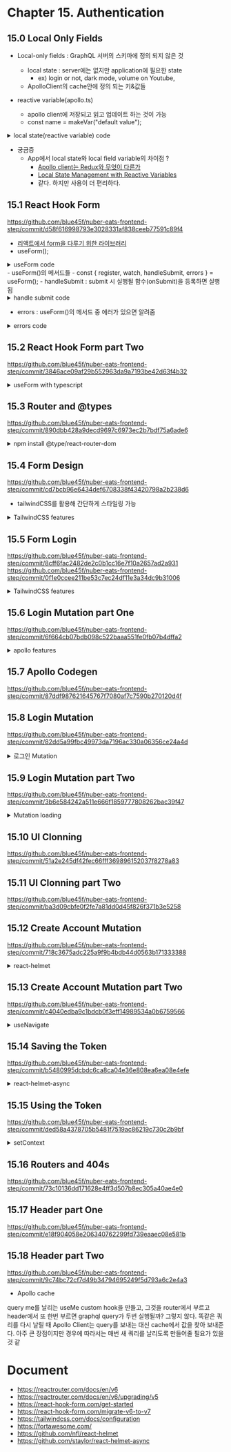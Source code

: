 # Chapter 15. Authentication

## 15.0 Local Only Fields

- Local-only fields : GraphQL 서버의 스키마에 정의 되지 않은 것

  - local state : server에는 없지만 application에 필요한 state
    - ex) login or not, dark mode, volume on Youtube,
  - ApolloClient의 cache안에 정의 되는 키&값들

- reactive variable(apollo.ts)
  - apollo client에 저장되고 읽고 업데이트 하는 것이 가능
  - const name = makeVar("default value");

<details>
  <summary>local state(reactive variable) code</summary>

```javascript
// apollo.ts
const token = localStorage.getItem(LOCALSTORAGE_TOKEN);
export const isLoggedInVar = makeVar(Boolean(token));
export const authToken = makeVar(token);

export const client = new ApolloClient({
  link: authLink.concat(httpLink),
  cache: new InMemoryCache({
    typePolicies: {
      Query: {
        fields: {
          // 여기에 선언된 것들이 local state
          isLoggedIn: {
            read() {
              return isLoggedInVar();
            },
          },
          token: {
            read() {
              return authToken();
            },
          },
        },
      },
    },
  }),
});
```

</details>

- 궁금증
  - App에서 local state와 local field variable의 차이점 ?
    - [Apollo client는 Redux와 무엇이 다른가](https://d2.naver.com/helloworld/4245995)
    - [Local State Management with Reactive Variables](https://www.apollographql.com/blog/apollo-client/caching/local-state-management-with-reactive-variables/)
    - 같다. 하지만 사용이 더 편리하다.


## 15.1 React Hook Form
https://github.com/blue45f/nuber-eats-frontend-step/commit/d58f616998793e3028331af838ceeb77591c89f4

- [리액트에서 form을 다루기 위한 라이브러리](https://react-hook-form.com/)
- useForm();
<details>
  <summary>useForm code</summary>

```javascript
export const LoggedOutRouter = () => {
  const { register, watch } = useForm(); // useForm()의 사용 방법
  console.log(watch()); // register가 등록된 form에 입력되는 값을 실시간으로 확인
  return (
    <div>
      <form>
        <input
          ref={register} // 사용할 form에 register를 붙이면 됨
          name="email" // name도 필수
          required
          placeholder="email"
        >
      </form>
    </div>
  )
}
```

</details>
- useForm()의 메서드들
  - const { register, watch, handleSubmit, errors } = useForm();
  - handleSubmit : submit 시 실행될 함수(onSubmit)을 등록하면 실행됨

<details>
  <summary>handle submit code</summary>

```javascript
export const CreateAccount = () => {
  const { register, handleSubmit } = useForm();
  const onSubmit = () => {
    console.log('how to use handleSubmit');
  };
  return (
    <form onSubmit={handleSubmit(onSubmit)}>
      <input ref={register} name="email" /> // register를 ref에 등록 + name 설정
      하면 useForm() 사용 준비 완료
    </form>
  );
};
```

</details>

- errors : useForm()의 메서드 중 에러가 있으면 알려줌

<details>
<summary>errors code</summary>

```javascript
<input
  ref={register({
    required: 'Email is required',
    pattern: {
      value: EMAIL_REGEX,
      message: 'Please enter a valid email',
    },
  })}
  required
  name="email"
  placeholder="Email"
  className="input"
/>;
{
  errors.email?.message && <FormError errorMessage={errors.email?.message} />;
}
```
</details>

## 15.2 React Hook Form part Two
https://github.com/blue45f/nuber-eats-frontend-step/commit/3846ace09af29b552963da9a7193be42d63f4b32

<details>
<summary>useForm with typescript</summary>

```typescript
interface ILoginForm {
  email: string;
  password: string;
}
const { register, error } = useForm<ILoginForm>(); // <ILoginForm>을 typescript형식에 맞게 useForm()에 추가함
// 이후 typescript가 자동완성 기능을 실행
// error.email?.message // error. 이후 자동완성 사용 가능
```

</details>

## 15.3 Router and @types
https://github.com/blue45f/nuber-eats-frontend-step/commit/890dbb428a9decd9697c6973ec2b7bdf75a6ade6
  
<details>
<summary>npm install @type/react-router-dom</summary>

react-router-dom은 javascript 버전인데
typescript는 알아 듣질 못 함

1. @type 버전이 있길 기도
   구글 : definitely typed => The repository for high queality Typescript type definitions.

npm install @type/react-router-dom

2. @type 버전이 없을 경우엔 type definition을 하고 사용가능하지만 typescript의 보호기능 등은 사용 불가능
</details>


## 15.4 Form Design
https://github.com/blue45f/nuber-eats-frontend-step/commit/cd7bcb96e6434def6708338f43420798a2b238d6

- tailwindCSS를 활용해 간단하게 스타일링 가능

<details>
  <summary>TailwindCSS features</summary>

- 부트스트랩과 달리 눈에 띄는 특유의 생김새가 없음
- 조합할 수 있는 여러 클래스들이 있는데 좋바해서 쓰면 됨
- production을 위해 build할때 사용하지 않은 클래스들을 제거해서 css크기를 줄일 수 있음
- VScode extension : Tailwind CSS intellisense : Tailwind CSS 클래스 이름 자동 완성
- [postCSS](https://github.com/postcss/postcss) : post process할 수 있게 해주는 라이브러리 - CSS 전용 Babel 같은 느낌
  - tailwind를 일반 css파일로 빌드하기 위해 postcss config 파일 필요
  - autoprefixer : 크로스 브라우징 되도록 지원
  - 참고 : https://fourwingsy.medium.com/postcss-%EC%86%8C%EA%B0%9C-727310aa6505
- tailwind.config.js : tailwind를 커스터마이즈 하기 위해

</details>

## 15.5 Form Login 
https://github.com/blue45f/nuber-eats-frontend-step/commit/8cff6fac2482de2c0b1cc16e7f10a2657ad2a931
https://github.com/blue45f/nuber-eats-frontend-step/commit/0f1e0ccee211be53c7ec24df11e3a34dc9b31006

<details>
  <summary>TailwindCSS features</summary>
  
- 다양한 클래스를 통해 디자인한 요소를 묶어 해당 클래스를 간편하게 재사용할 수 있다.
- @apply를 통해 스타일들을 컴포넌트화 하여, 해당 클래스를 사용함으로써 스타일의 재사용이 가능하다.

````css
@tailwind components;

.input {
    @apply focus:outline-none focus:border-gray-500 p-3 border-2  text-lg border-gray-200 transition-colors;
}

.container {
    @apply max-w-screen-2xl mx-auto;
}

.link {
    @apply text-lime-600 hover:underline;
}

.btn {
    @apply text-lg font-medium focus:outline-none text-white py-4  transition-colors bg-lime-600 hover:bg-lime-700;
}

@tailwind utilities;
````

  https://velog.io/@ney9083/TailwindCSS
</details>

## 15.6 Login Mutation part One
https://github.com/blue45f/nuber-eats-frontend-step/commit/6f664cb07bdb098c522baaa551fe0fb07b4dffa2
  
  <details>
  <summary>apollo features</summary>
  
- Apollo란 GraphQL의 클라이언트 라이브러리 중 하나로 GraphQL을 사용한다면 거의 필수적으로 사용하는 상태 관리 플랫폼입   
- 장점
    - Query 및 Mutation 직접 전송
      - API 서버에서 데이터를 가져오기 위해 번거로운 네트워크단의 HTTP 요청을 신경 쓸 필요가 없어진다.
    - 전송받은 데이터 캐싱
      - 클라이언트의 반복 요청을 줄여 서버 부하를 줄일 수 있을 뿐만 아니라, 서비스를 이용하는 사람들에게 더 나은 사용자 경험을 제공할 수 있다.
    - Local state 관리
      - 클라이언트 만의 Local state를 만들어 Query, Mutation, Resolver의 사용이 가능하다. 서버에서 받아온 데이터와 클라이언트에서 관리하는 데이터를 병합할 수 있다.

- apollo.ts : apollo 세팅 파일
- uri : back-end url(localhost:4000/graphql)
- \<app /\>을 \<ApolloProvider client={client}>\</ApolloProvider>로 감싸 줌
- chrome extension apollo dev tools docs에서 연결 확인 가능
- set up -> authentication -> login part -> user part -> test(Jest) -> restaurant owner dashboard -> driver part
- React-router-dom
  - 로그인 여부와 사용자에 따라 main화면을 다르게 구성
</details>
    


## 15.7 Apollo Codegen
https://github.com/blue45f/nuber-eats-frontend-step/commit/87ddf987621645767f7080af7c7590b270120d4f

## 15.8 Login Mutation
https://github.com/blue45f/nuber-eats-frontend-step/commit/82dd5a99fbc49973da7196ac330a06356ce24a4d
   
<details>
  <summary>로그인 Mutation</summary>
  
   ````ts
   const LOGIN_MUTATION = gql`
  mutation login($input: LoginInput!) {
    login(input: $input) {
      ok
      error
      token
    }
  }
`;
   ````
   
- graphql의 mutation을 클라이언트에서 이용하려면 먼저 gql을 사용하여, 쿼리문을 먼저 작성
- login은 mutation이므로 useMutation을 사용
- typescript를 사용하고 있기 때문에 위와 같이 useMutation에 login, loginVariables 타입을 전달
- t인자로 넘겨준 것은 위의 쿼리어로 만든 LOGIN_MUTATION과 옵션값 
   
````
const [login, { data: loginResults, loading }] = useMutation<
  login,
  loginVariables
>(LOGIN_MUTATION, {
  onCompleted,
});
````
</details> 

## 15.9 Login Mutation part Two
https://github.com/blue45f/nuber-eats-frontend-step/commit/3b6e584242a511e666f1859777808262bac39f47
   
 <details>
  <summary>Mutation loading</summary>
 
  - loading api를 활용하여 서버에서 응답 받기전까지의 상태를 표시
  
````
  const [loginMutation, {data: loginMutationResult, loading}] = useMutation<loginMutation,
    loginMutationVariables>(LOGIN_MUTATION, {
    onCompleted,
  });
   

  <button className="mt-3 btn">
    {loading ? "Loading..." : "Log In"}
  </button>
````
</details> 

## 15.10 UI Clonning
https://github.com/blue45f/nuber-eats-frontend-step/commit/51a2e245df42fec66fff369896152037f8278a83

## 15.11 UI Clonning part Two
https://github.com/blue45f/nuber-eats-frontend-step/commit/ba3d09cbfe0f2fe7a81dd0d45f826f371b3e5258 
   
## 15.12 Create Account Mutation
https://github.com/blue45f/nuber-eats-frontend-step/commit/718c3675adc225a9f9b4bdb44d0563b171333388
   
<details>
  <summary>react-helmet</summary>
 
  - html meta tag를 동적으로 관리해주는 라이브러리
  - react-helmet의 작동 순서
    - url경로를 따라서 page request
    - page에 맞는 resource fetching
    - HTML 파일 불러옴
    - react-helmet이 담겨있는 js 파일 작동
  
````ts
    <Helmet>
        <title>Login | Nuber Eats</title>
     </Helmet>
````
  
- https://jeonghwan-kim.github.io/dev/2020/08/15/react-helmet.html
- https://velog.io/@miyoni/noSSRyesSEO
- https://velog.io/@raverana96/React-React-helmet%EA%B3%BC-%EA%B7%B8-%ED%95%9C%EA%B3%84.-next%EB%A1%9C-migrate%ED%95%98%EB%A0%A4%EB%8A%94-%EC%9D%B4%EC%9C%A0
</details>      

## 15.13 Create Account Mutation part Two
https://github.com/blue45f/nuber-eats-frontend-step/commit/c4040edba9c1bdcb0f3eff14989534a0b6759566
  
<details>
  <summary>useNavigate</summary>
 
  - useNavigate는 양식이 제출되거나 특정 event가 발생할 때,  url을 조작할 수 있는 interface를 제공
  
````ts
import {Link, useNavigate} from "react-router-dom";
   
  const history = useNavigate();
  
  const onCompleted = (data: createAccountMutation) => {
    const {
      createAccount: {ok},
    } = data;
    if (ok) {
      history("/login");
    }
  };  
````
  
- https://basemenks.tistory.com/278
</details>    

## 15.14 Saving the Token
https://github.com/blue45f/nuber-eats-frontend-step/commit/b5480995dcbdc6ca8ca04e36e808ea6ea08e4efe
  
<details>
  <summary>react-helmet-async</summary>
 
  - react-helmet을 쓰지 않는 이유
    - react-helmet은 thread-safe하지 않은 react-side-effect에 의존한다는 단점이 있음
    - 따라서, 비동기 데이터 처리에 문제가 생길 수 있습니다.
  - react-helmet-async는 react-helmet과 유사한 라이브러리이면서 thread-safe하고 react-helmet보다 실행면에서 더 깊숙한 곳에서 우선권을 갔는다

  
````ts
import {HelmetProvider} from "react-helmet-async";
  
    <ApolloProvider client={client}>
      <HelmetProvider>
        <App/>
      </HelmetProvider>
    </ApolloProvider>
  
  
import {Helmet} from "react-helmet-async";  
````

- https://jisu-y.github.io/til/TIL-%EA%B3%B5%EB%B6%80-220414/
</details>      

## 15.15 Using the Token
https://github.com/blue45f/nuber-eats-frontend-step/commit/ded58a4378705b5481f7519ac86219c730c2b9bf
   
<details>
  <summary>setContext</summary>
 
  - contextSetter() 함수는 Apollo 클라이언트가 서버로 GraphQL 요청을 수행하기 전에 매번 실행된다
  - 그래서 여기에 HTTP 헤더에 넣을 데이터를 설정할 수 있다.
  - 그리고 기존 링크인 httpLink와 setContext()로 반환되는 Apollo 링크를 합쳐준다.
 
  
````ts
import {setContext} from "@apollo/client/link/context";
  
const httpLink = createHttpLink({
  uri: "http://localhost:4000/graphql",
});

export const client = new ApolloClient({
  link: authLink.concat(httpLink),
````

- https://velog.io/@gwak2837/Apollo-Client-React%EB%A1%9C-GraphQL-%ED%81%B4%EB%9D%BC%EC%9D%B4%EC%96%B8%ED%8A%B8-%EA%B0%9C%EB%B0%9C%ED%95%98%EA%B8%B0-2
</details>         

## 15.16 Routers and 404s
https://github.com/blue45f/nuber-eats-frontend-step/commit/73c10136dd171628e4ff3d507b8ec305a40ae4e0

## 15.17 Header part One
https://github.com/blue45f/nuber-eats-frontend-step/commit/e18f904058e206340762299fd739eaaec08e581b

## 15.18 Header part Two
https://github.com/blue45f/nuber-eats-frontend-step/commit/9c74bc72cf7d49b34794695249f5d793a6c2e4a3
  
- Apollo cache

query me를 날리는 useMe custom hook을 만들고, 그것을 router에서 부르고 header에서 또 한번 부르면 graphql query가 두번 실행될까? 그렇지 않다. 똑같은 쿼리를 다시 날릴 때 Apollo Client는 query를 보내는 대신 cache에서 값을 찾아 보내준다.
아주 큰 장점이지만 경우에 따라서는 매번 새 쿼리를 날리도록 만들어줄 필요가 있을 것 같  

# Document
- https://reactrouter.com/docs/en/v6
- https://reactrouter.com/docs/en/v6/upgrading/v5
- https://react-hook-form.com/get-started
- https://react-hook-form.com/migrate-v6-to-v7
- https://tailwindcss.com/docs/configuration
- https://fortawesome.com/
- https://github.com/nfl/react-helmet
- https://github.com/staylor/react-helmet-async
